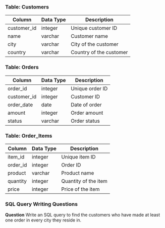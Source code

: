### Table: Customers

| Column | Data Type | Description |
| --- | --- | --- |
| customer_id | integer | Unique customer ID |
| name | varchar | Customer name |
| city | varchar | City of the customer |
| country | varchar | Country of the customer |

### Table: Orders

| Column | Data Type | Description |
| --- | --- | --- |
| order_id | integer | Unique order ID |
| customer_id | integer | Customer ID |
| order_date | date | Date of order |
| amount | integer | Order amount |
| status | varchar | Order status |

### Table: Order_Items

| Column | Data Type | Description |
| --- | --- | --- |
| item_id | integer | Unique item ID |
| order_id | integer | Order ID |
| product | varchar | Product name |
| quantity | integer | Quantity of the item |
| price | integer | Price of the item |

### **SQL Query Writing Questions**

**Question**
Write an SQL query to find the customers who have made at least one order in every city they reside in.

